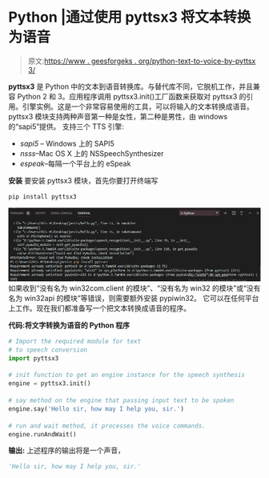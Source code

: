 # Python |通过使用 pyttsx3 将文本转换为语音

> 原文:[https://www . geesforgeks . org/python-text-to-voice-by-pyttsx 3/](https://www.geeksforgeeks.org/python-text-to-speech-by-using-pyttsx3/)

**pyttsx3** 是 Python 中的文本到语音转换库。与替代库不同，它脱机工作，并且兼容 Python 2 和 3。应用程序调用 pyttsx3.init()工厂函数来获取对 pyttsx3 的引用。引擎实例。这是一个非常容易使用的工具，可以将输入的文本转换成语音。
pyttsx3 模块支持两种声音第一种是女性，第二种是男性，由 windows 的“sapi5”提供。
支持三个 TTS 引擎:

*   *sapi5* – Windows 上的 SAPI5
*   *nsss*–Mac OS X 上的 NSSpeechSynthesizer
*   *espeak*–每隔一个平台上的 eSpeak

**安装**
要安装 pyttsx3 模块，首先你要打开终端写

```py
pip install pyttsx3
```

![](img/8585657f609ef6601cc52014a2814ef5.png)
如果收到“没有名为 win32com.client 的模块”、“没有名为 win32 的模块”或“没有名为 win32api 的模块”等错误，则需要额外安装 pypiwin32。
它可以在任何平台上工作。现在我们都准备写一个把文本转换成语音的程序。

**代码:将文字转换为语音的 Python 程序**

```py
# Import the required module for text  
# to speech conversion
import pyttsx3

# init function to get an engine instance for the speech synthesis 
engine = pyttsx3.init()

# say method on the engine that passing input text to be spoken
engine.say('Hello sir, how may I help you, sir.')

# run and wait method, it processes the voice commands. 
engine.runAndWait()
```

**输出:**
上述程序的输出将是一个声音，

```py
'Hello sir, how may I help you, sir.'
```